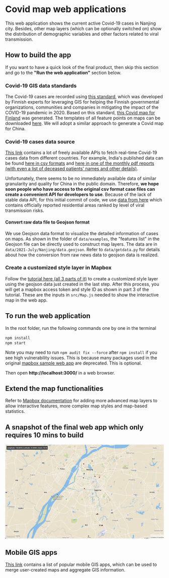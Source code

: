 # Covid map web applications

This web application shows the current active Covid-19 cases in Nanjing city. Besides, other map layers (which can be optionally switched on) show the distribution of demographic variables and other factors related to viral transmission.

## How to build the app

If you want to have a quick look of the final product, then skip this section and go to the **"Run the web application"** section below.

### Covid-19 GIS data standards

The Covid-19 cases are recorded using [this standard](https://covidjson.org/), which was developed by Finnish experts for leveraging GIS for helping the Finnish governmental organizations, communities and companies in mitigating the impact of the COVID-19 pandemic in 2020. Based on this standard, [this Covid map for Finland](https://data.covidjson.org/) was generated. The templates of all feature points on maps can be downloaded [here](https://github.com/spatineo/covidjson). We will adopt a similar approach to generate a Covid map for China. 

### Covid-19 cases data source

[This link](https://blogs.mulesoft.com/dev-guides/track-covid-19/) contains a lot of freely available APIs to fetch real-time Covid-19 cases data from different countries. For example, India's published data can be found [here in csv formats](https://api.covid19india.org/) and [here in one of the monthly pdf reports (with even a list of deceased patients' names and other details)](https://dhs.kerala.gov.in/wp-content/uploads/2021/07/Bulletin-HFWD-English-July-07.pdf). 

Unfortunately, there seems to be no immediately available data of similar granularity and quality for China in the public domain. Therefore, **we hope soon people who have access to the original csv format case files can create a convenient API for developers to use**. Because of the lack of stable data API, for this initial commit of code, we use [data from here](https://i.ifeng.com/c/88FRX6NBZcO) which contains officially reported residential areas ranked by level of viral transmission risks. 

#### Convert raw data file to Geojson format

We use Geojson data format to visualize the detailed information of cases on maps. As shown in the folder of ```data/examples```, the "features list" in the Geojson file can be directly used to construct map layers. The data are in ```data/2021-July/Nanjing/data.geojson```. Refer to ```data/getdata.py``` for details about how the conversion from raw news data to geojson data is realized. 

### Create a customized style layer in Mapbox

Follow the [tutorial here (all 3 parts of it)](https://docs.mapbox.com/help/tutorials/add-points-pt-1/) to create a customized style layer using the geojson data just created in the last step. After this process, you will get a mapbox access token and style ID as shown in part 3 of the tutorial. These are the inputs in ```src/Map.js``` needed to show the interactive map in the web app.

## To run the web application

In the root folder, run the following commands one by one in the terminal

```
npm install
npm start
```

Note you may need to run ```npm audit fix --force``` after ```npm install``` if you see high vulnerability issues. This is because many packages used in the original [mapbox sample web app](https://github.com/mapbox/mapbox-react-examples/tree/master/basic) are deprecated. This is optional.

Then open **http://localhost:3000/** in a web browser. 

## Extend the map functionalities

Refer to [Mapbox documentation](https://docs.mapbox.com/help/getting-started/web-apps/) for adding more advanced map layers to allow interactive features, more complex map styles and map-based statistics. 

## A snapshot of the final web app which only requires 10 mins to build

![screenshot](data/screenshot-basic.png)

## Mobile GIS apps

[This link](https://www.igismap.com/5-best-gis-applications-for-android-and-ios/) contains a list of popular mobile GIS apps, which can be used to merge user-created maps and aggregate GIS information. 

